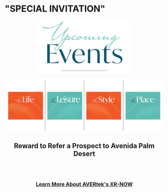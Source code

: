 # "SPECIAL INVITATION" <!-- Loads <model-viewer> for old browsers like IE11: -->
<p align="center">
  <img src="images/Upcoming Events.PNG" width=300>
  </p>
<p align="center">
  <img src="images/Header 1.png" width=1000>
  </p>
<h2 style="text-align: center;" markdown="1"> Reward to Refer a Prospect to Avenida Palm Desert</h2> <!-- Loads <model-viewer> for old browsers like IE11: -->
  <br><br>
<h3 style="text-align: center;" markdown="1"><a href="https://avertek.net/" onclick="getOutboundLink('https://avertek.net/'); return false;">Learn More About AVERtek's XR-NOW</a></h3> 
  <br><br>
